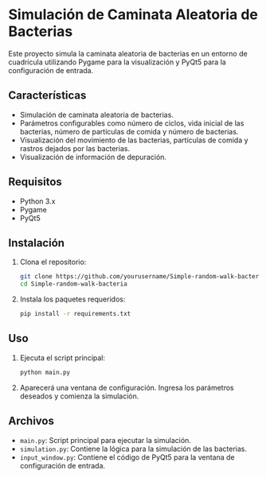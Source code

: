 # Simulación de Caminata Aleatoria de Bacterias

Este proyecto simula la caminata aleatoria de bacterias en un entorno de cuadrícula utilizando Pygame para la visualización y PyQt5 para la configuración de entrada.

## Características

- Simulación de caminata aleatoria de bacterias.
- Parámetros configurables como número de ciclos, vida inicial de las bacterias, número de partículas de comida y número de bacterias.
- Visualización del movimiento de las bacterias, partículas de comida y rastros dejados por las bacterias.
- Visualización de información de depuración.

## Requisitos

- Python 3.x
- Pygame
- PyQt5

## Instalación

1. Clona el repositorio:
    ```sh
    git clone https://github.com/yourusername/Simple-random-walk-bacteria.git
    cd Simple-random-walk-bacteria
    ```

2. Instala los paquetes requeridos:
    ```sh
    pip install -r requirements.txt
    ```

## Uso

1. Ejecuta el script principal:
    ```sh
    python main.py
    ```

2. Aparecerá una ventana de configuración. Ingresa los parámetros deseados y comienza la simulación.

## Archivos

- `main.py`: Script principal para ejecutar la simulación.
- `simulation.py`: Contiene la lógica para la simulación de las bacterias.
- `input_window.py`: Contiene el código de PyQt5 para la ventana de configuración de entrada.

